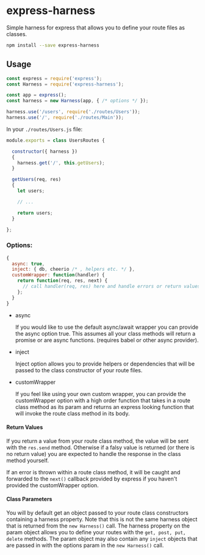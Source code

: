# express-harness

Simple harness for express that allows you to define your route files as classes.

```bash
npm install --save express-harness
```

## Usage

```javascript
const express = require('express');
const Harness = require('express-harness');

const app = express();
const harness = new Harness(app, { /* options */ });

harness.use('/users', require('./routes/Users'));
harness.use('/', require('./routes/Main'));

```


In your `./routes/Users.js` file:

```javascript
module.exports = class UsersRoutes {

  constructor({ harness })
  {
    harness.get('/', this.getUsers);
  }

  getUsers(req, res)
  {
    let users;

    // ...

    return users;
  }

};
```


### Options:

```javascript
{
  async: true,
  inject: { db, cheerio /* , helpers etc. */ },
  customWrapper: function(handler) {
    return function(req, res, next) {
      // call handler(req, res) here and handle errors or return values
    };
  }
}
```

- async

  If you would like to use the default async/await wrapper you can provide the async option true. This assumes all your class methods will return a promise or are async functions. (requires babel or other async provider).

- inject

  Inject option allows you to provide helpers or dependencies that will be passed to the class constructor of your route files.

- customWrapper

  If you feel like using your own custom wrapper, you can provide the customWrapper option with a high order function that takes in a route class method as its param and returns an express looking function that will invoke the route class method in its body.


#### Return Values

If you return a value from your route class method, the value will be sent with the `res.send` method. Otherwise if a falsy value is returned (or there is no return value) you are expected to handle the response in the class method yourself.

If an error is thrown within a route class method, it will be caught and forwarded to the `next()` callback provided by express if you haven't provided the customWrapper option.

#### Class Parameters

You will by default get an object passed to your route class constructors containing a harness property. Note that this is not the same harness object that is returned from the `new Harness()` call.  The harness property on the param object allows you to define your routes with the `get, post, put, delete` methods.  The param object may also contain any `inject` objects that are passed in with the options param in the `new Harness()` call.
